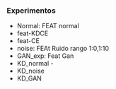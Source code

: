 


### Experimentos
* Normal: FEAT normal
* feat-KDCE
* feat-CE
* noise: FEAt Ruido rango 1:0,1:10
* GAN_exp: Feat Gan
* KD_normal - 
* KD_noise
* KD_GAN



